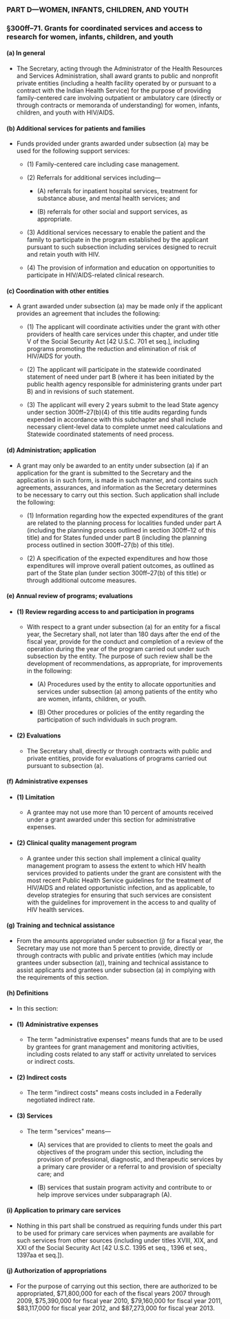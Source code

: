 ### PART D—WOMEN, INFANTS, CHILDREN, AND YOUTH

### §300ff–71. Grants for coordinated services and access to research for women, infants, children, and youth
#### (a) In general
* The Secretary, acting through the Administrator of the Health Resources and Services Administration, shall award grants to public and nonprofit private entities (including a health facility operated by or pursuant to a contract with the Indian Health Service) for the purpose of providing family-centered care involving outpatient or ambulatory care (directly or through contracts or memoranda of understanding) for women, infants, children, and youth with HIV/AIDS.

#### (b) Additional services for patients and families
* Funds provided under grants awarded under subsection (a) may be used for the following support services:

  * (1) Family-centered care including case management.

  * (2) Referrals for additional services including—

    * (A) referrals for inpatient hospital services, treatment for substance abuse, and mental health services; and

    * (B) referrals for other social and support services, as appropriate.


  * (3) Additional services necessary to enable the patient and the family to participate in the program established by the applicant pursuant to such subsection including services designed to recruit and retain youth with HIV.

  * (4) The provision of information and education on opportunities to participate in HIV/AIDS-related clinical research.

#### (c) Coordination with other entities
* A grant awarded under subsection (a) may be made only if the applicant provides an agreement that includes the following:

  * (1) The applicant will coordinate activities under the grant with other providers of health care services under this chapter, and under title V of the Social Security Act [42 U.S.C. 701 et seq.], including programs promoting the reduction and elimination of risk of HIV/AIDS for youth.

  * (2) The applicant will participate in the statewide coordinated statement of need under part B (where it has been initiated by the public health agency responsible for administering grants under part B) and in revisions of such statement.

  * (3) The applicant will every 2 years submit to the lead State agency under section 300ff–27(b)(4) of this title audits regarding funds expended in accordance with this subchapter and shall include necessary client-level data to complete unmet need calculations and Statewide coordinated statements of need process.

#### (d) Administration; application
* A grant may only be awarded to an entity under subsection (a) if an application for the grant is submitted to the Secretary and the application is in such form, is made in such manner, and contains such agreements, assurances, and information as the Secretary determines to be necessary to carry out this section. Such application shall include the following:

  * (1) Information regarding how the expected expenditures of the grant are related to the planning process for localities funded under part A (including the planning process outlined in section 300ff–12 of this title) and for States funded under part B (including the planning process outlined in section 300ff–27(b) of this title).

  * (2) A specification of the expected expenditures and how those expenditures will improve overall patient outcomes, as outlined as part of the State plan (under section 300ff–27(b) of this title) or through additional outcome measures.

#### (e) Annual review of programs; evaluations
* #### (1) Review regarding access to and participation in programs
  * With respect to a grant under subsection (a) for an entity for a fiscal year, the Secretary shall, not later than 180 days after the end of the fiscal year, provide for the conduct and completion of a review of the operation during the year of the program carried out under such subsection by the entity. The purpose of such review shall be the development of recommendations, as appropriate, for improvements in the following:

    * (A) Procedures used by the entity to allocate opportunities and services under subsection (a) among patients of the entity who are women, infants, children, or youth.

    * (B) Other procedures or policies of the entity regarding the participation of such individuals in such program.

* #### (2) Evaluations
  * The Secretary shall, directly or through contracts with public and private entities, provide for evaluations of programs carried out pursuant to subsection (a).

#### (f) Administrative expenses
* #### (1) Limitation
  * A grantee may not use more than 10 percent of amounts received under a grant awarded under this section for administrative expenses.

* #### (2) Clinical quality management program
  * A grantee under this section shall implement a clinical quality management program to assess the extent to which HIV health services provided to patients under the grant are consistent with the most recent Public Health Service guidelines for the treatment of HIV/AIDS and related opportunistic infection, and as applicable, to develop strategies for ensuring that such services are consistent with the guidelines for improvement in the access to and quality of HIV health services.

#### (g) Training and technical assistance
* From the amounts appropriated under subsection (j) for a fiscal year, the Secretary may use not more than 5 percent to provide, directly or through contracts with public and private entities (which may include grantees under subsection (a)), training and technical assistance to assist applicants and grantees under subsection (a) in complying with the requirements of this section.

#### (h) Definitions
* In this section:

* #### (1) Administrative expenses
  * The term "administrative expenses" means funds that are to be used by grantees for grant management and monitoring activities, including costs related to any staff or activity unrelated to services or indirect costs.

* #### (2) Indirect costs
  * The term "indirect costs" means costs included in a Federally negotiated indirect rate.

* #### (3) Services
  * The term "services" means—

    * (A) services that are provided to clients to meet the goals and objectives of the program under this section, including the provision of professional, diagnostic, and therapeutic services by a primary care provider or a referral to and provision of specialty care; and

    * (B) services that sustain program activity and contribute to or help improve services under subparagraph (A).

#### (i) Application to primary care services
* Nothing in this part shall be construed as requiring funds under this part to be used for primary care services when payments are available for such services from other sources (including under titles XVIII, XIX, and XXI of the Social Security Act [42 U.S.C. 1395 et seq., 1396 et seq., 1397aa et seq.]).

#### (j) Authorization of appropriations
* For the purpose of carrying out this section, there are authorized to be appropriated, $71,800,000 for each of the fiscal years 2007 through 2009, $75,390,000 for fiscal year 2010, $79,160,000 for fiscal year 2011, $83,117,000 for fiscal year 2012, and $87,273,000 for fiscal year 2013.